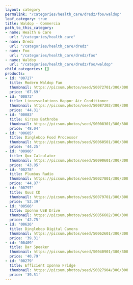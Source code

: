 ```yaml
---
layout: category
permalink: "/categories/health_care/dredz/foo/waldop"
leaf_category: true
title: Waldop - Commercia
path_to_this_category:
- name: Health & Care
  url: "/categories/health_care"
- name: Dredz
  url: "/categories/health_care/dredz"
- name: Foo
  url: "/categories/health_care/dredz/foo"
- name: Waldop
  url: "/categories/health_care/dredz/foo/waldop"
child_categories: []
products:
- id: '00727'
  title: Modern Waldop Fan
  thumbnail: https://picsum.photos/seed/S0072701/300/300
  price: '67.69'
- id: '00873'
  title: Lionessolutions Happor Air Conditioner
  thumbnail: https://picsum.photos/seed/S0087302/300/300
  price: '44.31'
- id: '00083'
  title: Girzes Bathrobe
  thumbnail: https://picsum.photos/seed/S0008301/300/300
  price: '48.04'
- id: '00605'
  title: Dinglebop Food Processor
  thumbnail: https://picsum.photos/seed/S0060501/300/300
  price: '44.25'
- id: '00906'
  title: Qux Calculator
  thumbnail: https://picsum.photos/seed/S0090601/300/300
  price: '43.05'
- id: '00278'
  title: Plumbus Radio
  thumbnail: https://picsum.photos/seed/S0027801/300/300
  price: '44.87'
- id: '00797'
  title: Quuz CD
  thumbnail: https://picsum.photos/seed/S0079701/300/300
  price: '52.39'
- id: '00566'
  title: Iponno USB Drive
  thumbnail: https://picsum.photos/seed/S0056602/300/300
  price: '42.75'
- id: '00626'
  title: Dinglebop Digital Camera
  thumbnail: https://picsum.photos/seed/S0062601/300/300
  price: '39.31'
- id: '00409'
  title: Bar Speaker
  thumbnail: https://picsum.photos/seed/S0040901/300/300
  price: '40.79'
- id: '00279'
  title: Efficient Iponno Fridge
  thumbnail: https://picsum.photos/seed/S0027904/300/300
  price: '39.51'
---
```

